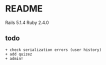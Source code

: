 # README

Rails 5.1.4
Ruby 2.4.0

## todo
	+ check serialization errors (user history)
	+ add quizez
	+ admin!